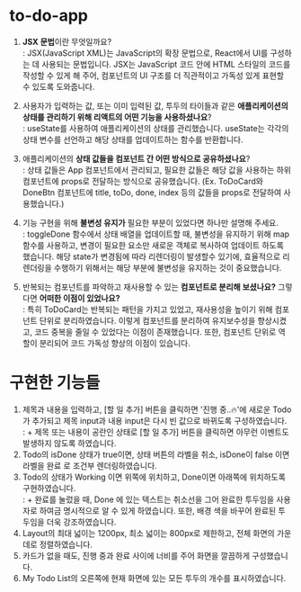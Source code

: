 # to-do-app

1. **JSX 문법**이란 무엇일까요?<br>
   : JSX(JavaScript XML)는 JavaScript의 확장 문법으로, React에서 UI를 구성하는 데 사용되는 문법입니다. JSX는 JavaScript 코드 안에 HTML 스타일의 코드를 작성할 수 있게 해 주어, 컴포넌트의 UI 구조를 더 직관적이고 가독성 있게 표현할 수 있도록 도와줍니다.<br>

2. 사용자가 입력하는 값, 또는 이미 입력된 값, 투두의 타이들과 같은 **애플리케이션의 상태를 관리하기 위해 리액트의 어떤 기능을 사용하셨나요**?<br>
   : useState를 사용하여 애플리케이션의 상태를 관리했습니다. useState는 각각의 상태 변수를 선언하고 해당 상태를 업데이트하는 함수를 반환합니다.<br>

3. 애플리케이션의 **상태 값들을 컴포넌트 간 어떤 방식으로 공유하셨나요**?<br>
   : 상태 값들은 App 컴포넌트에서 관리되고, 필요한 값들은 해당 값을 사용하는 하위 컴포넌트에 props로 전달하는 방식으로 공유했습니다. (Ex. ToDoCard와 DoneBtn 컴포넌트에 title, toDo, done, index 등의 값들을 props로 전달하여 사용했습니다.)<br>

4. 기능 구현을 위해 **불변성 유지가** 필요한 부분이 있었다면 하나만 설명해 주세요.<br>
   : toggleDone 함수에서 상태 배열을 업데이트할 때, 불변성을 유지하기 위해 map 함수를 사용하고, 변경이 필요한 요소만 새로운 객체로 복사하여 업데이트 하도록 했습니다. 해당 state가 변경됨에 따라 리렌더링이 발생할수 있기에, 효율적으로 리렌더링을 수행하기 위해서는 해당 부분에 불변성을 유지하는 것이 중요했습니다.<br>

5. 반복되는 컴포넌트를 파악하고 재사용할 수 있는 **컴포넌트로 분리해 보셨나요?** 그렇다면 **어떠한 이점이 있었나요?**<br>
   : 특히 ToDoCard는 반복되는 패턴을 가지고 있었고, 재사용성을 높이기 위해 컴포넌트 단위로 분리하였습니다. 이렇게 컴포넌트를 분리하여 유지보수성을 향상시켰고, 코드 중복을 줄일 수 있었다는 이점이 존재했습니다. 또한, 컴포넌트 단위로 역할이 분리되어 코드 가독성 향상의 이점이 있습니다.

# 구현한 기능들

1. 제목과 내용을 입력하고, [할 일 추가] 버튼을 클릭하면 '진행 중..🔥'에 새로운 Todo가 추가되고 제목 input과 내용 input은 다시 빈 값으로 바뀌도록 구성하였습니다.<br>
   : + 제목 또는 내용이 공란인 상태로 [할 일 추가] 버튼을 클릭하면 아무런 이벤트도 발생하지 않도록 하였습니다.<br>
2. Todo의 isDone 상태가 true이면, 상태 버튼의 라벨을 취소, isDone이 false 이면 라벨을 완료 로 조건부 렌더링하였습니다.<br>
3. Todo의 상태가 Working 이면 위쪽에 위치하고, Done이면 아래쪽에 위치하도록 구현하였습니다.<br>
   : + 완료를 눌렀을 때, Done 에 있는 텍스트는 취소선을 그어 완료한 투두임을 사용자로 하여금 명시적으로 알 수 있게 하였습니다. 또한, 배경 색을 바꾸어 완료된 투두임을 더욱 강조하였습니다.<br>
4. Layout의 최대 넓이는 1200px, 최소 넓이는 800px로 제한하고, 전체 화면의 가운데로 정렬하였습니다. <br>
5. 카드가 없을 때도, 진행 중과 완료 사이에 너비를 주어 화면을 깔끔하게 구성했습니다.<br>
6. My Todo List의 오른쪽에 현재 화면에 있는 모든 투두의 개수를 표시하였습니다.<br>

